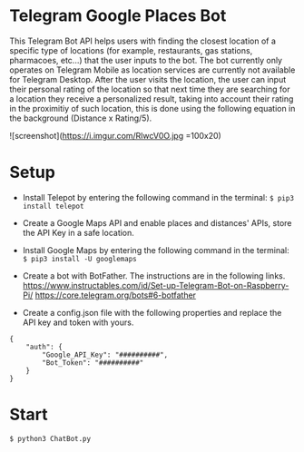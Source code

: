 # Telegram Google Places Bot



This Telegram Bot API helps users with finding the closest location of a specific type of locations (for example, restaurants, gas stations, pharmacoes, etc...) that the user inputs to the bot. The bot currently only operates on Telegram Mobile as location services are currently not available for Telegram Desktop. After the user visits the location, the user can input their personal rating of the location so that next time they are searching for a location they receive a personalized result, taking into account their rating in the proximitiy of such location, this is done using the following equation in the background (Distance x Rating/5).  

![screenshot](https://i.imgur.com/RlwcV0O.jpg =100x20)

# Setup

 - Install Telepot by entering the following command in the terminal:
`$ pip3 install telepot`
 - Create a Google Maps API and enable places and distances' APIs, store the API Key in a safe location. 
 - Install Google Maps by entering the following command in the terminal:
`$ pip3 install -U googlemaps`
  - Create a bot with BotFather. The instructions are in the following links.
 <https://www.instructables.com/id/Set-up-Telegram-Bot-on-Raspberry-Pi/>
<https://core.telegram.org/bots#6-botfather>

  - Create a config.json file with the following properties and replace the API key and token with yours. 
```
{
    "auth": {
        "Google_API_Key": "##########", 
        "Bot_Token": "##########"
    }
}
```

# Start 
`$ python3 ChatBot.py`
  

